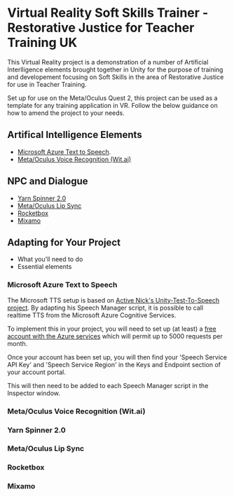 # Virtual Reality Soft Skills Trainer - Restorative Justice for Teacher Training UK

This Virtual Reality project is a demonstration of a number of Artificial Interlligence elements brought together in Unity for the purpose of training and developement focusing on Soft Skills in the area of Restorative Justice for use in Teacher Training.

Set up for use on the  Meta/Oculus Quest 2, this project can be used as a template for any training application in VR. Follow the below guidance on how to amend the project to your needs.

## Artifical Intelligence Elements

* [Microsoft Azure Text to Speech](https://github.com/2030428/LawAndOrder/blob/master/README.md#microsoft-azure-text-to-speech).
* [Meta/Oculus Voice Recognition (Wit.ai)](https://github.com/2030428/LawAndOrder/blob/master/README.md#metaoculus-voice-recognition-witai)


## NPC and Dialogue

* [Yarn Spinner 2.0](https://github.com/2030428/LawAndOrder/blob/master/README.md#yarn-spinner-20)
* [Meta/Oculus Lip Sync](https://github.com/2030428/LawAndOrder/blob/master/README.md#metaoculus-lip-sync)
* [Rocketbox](https://github.com/2030428/LawAndOrder/blob/master/README.md#rocketbox)
* [Mixamo](https://github.com/2030428/LawAndOrder/blob/master/README.md#mixamo)

## Adapting for Your Project

* What you'll need to do
* Essential elements

### Microsoft Azure Text to Speech

The Microsoft TTS setup is based on [Active Nick's Unity-Test-To-Speech project](https://github.com/ActiveNick/Unity-Text-to-Speech). By adapting his Speech Manager script, it is possible to call realtime TTS from the Microsoft Azure Cognitive Services.

To implement this in your project, you will need to set up (at least) a [free account with the Azure services](https://azure.microsoft.com/en-us/free/cognitive-services/) which will permit up to 5000 requests per month.

Once your account has been set up, you will then find your 'Speech Service API Key' and 'Speech Service Region' in the Keys and Endpoint section of your account portal.

This will then need to be added to each Speech Manager script in the Inspector window.



### Meta/Oculus Voice Recognition (Wit.ai)

### Yarn Spinner 2.0

### Meta/Oculus Lip Sync

### Rocketbox

### Mixamo
